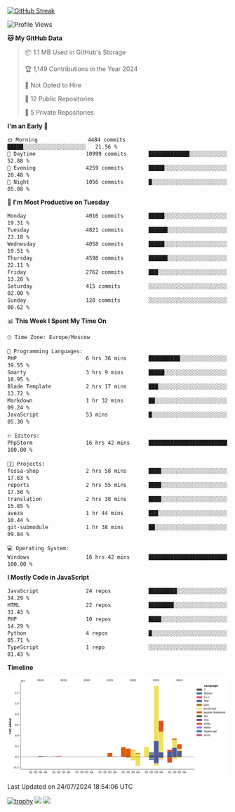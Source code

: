 [![GitHub Streak](https://github-readme-streak-stats.herokuapp.com/?user=yogik10)](https://git.io/streak-stats)
<!--START_SECTION:waka-->
![Profile Views](http://img.shields.io/badge/Profile%20Views-1-blue)

**🐱 My GitHub Data** 

> 📦 1.1 MB Used in GitHub's Storage 
 > 
> 🏆 1,149 Contributions in the Year 2024
 > 
> 🚫 Not Opted to Hire
 > 
> 📜 12 Public Repositories 
 > 
> 🔑 5 Private Repositories 
 > 
**I'm an Early 🐤** 

```text
🌞 Morning                4484 commits        █████░░░░░░░░░░░░░░░░░░░░   21.56 % 
🌆 Daytime                10999 commits       █████████████░░░░░░░░░░░░   52.88 % 
🌃 Evening                4259 commits        █████░░░░░░░░░░░░░░░░░░░░   20.48 % 
🌙 Night                  1056 commits        █░░░░░░░░░░░░░░░░░░░░░░░░   05.08 % 
```
📅 **I'm Most Productive on Tuesday** 

```text
Monday                   4016 commits        █████░░░░░░░░░░░░░░░░░░░░   19.31 % 
Tuesday                  4821 commits        ██████░░░░░░░░░░░░░░░░░░░   23.18 % 
Wednesday                4058 commits        █████░░░░░░░░░░░░░░░░░░░░   19.51 % 
Thursday                 4598 commits        ██████░░░░░░░░░░░░░░░░░░░   22.11 % 
Friday                   2762 commits        ███░░░░░░░░░░░░░░░░░░░░░░   13.28 % 
Saturday                 415 commits         ░░░░░░░░░░░░░░░░░░░░░░░░░   02.00 % 
Sunday                   128 commits         ░░░░░░░░░░░░░░░░░░░░░░░░░   00.62 % 
```


📊 **This Week I Spent My Time On** 

```text
🕑︎ Time Zone: Europe/Moscow

💬 Programming Languages: 
PHP                      6 hrs 36 mins       ██████████░░░░░░░░░░░░░░░   39.55 % 
Smarty                   3 hrs 9 mins        █████░░░░░░░░░░░░░░░░░░░░   18.95 % 
Blade Template           2 hrs 17 mins       ███░░░░░░░░░░░░░░░░░░░░░░   13.72 % 
Markdown                 1 hr 32 mins        ██░░░░░░░░░░░░░░░░░░░░░░░   09.24 % 
JavaScript               53 mins             █░░░░░░░░░░░░░░░░░░░░░░░░   05.30 % 

🔥 Editors: 
PhpStorm                 16 hrs 42 mins      █████████████████████████   100.00 % 

🐱‍💻 Projects: 
fossa-shop               2 hrs 58 mins       ████░░░░░░░░░░░░░░░░░░░░░   17.83 % 
reports                  2 hrs 55 mins       ████░░░░░░░░░░░░░░░░░░░░░   17.50 % 
translation              2 hrs 38 mins       ████░░░░░░░░░░░░░░░░░░░░░   15.85 % 
aveza                    1 hr 44 mins        ███░░░░░░░░░░░░░░░░░░░░░░   10.44 % 
git-submodule            1 hr 38 mins        ██░░░░░░░░░░░░░░░░░░░░░░░   09.84 % 

💻 Operating System: 
Windows                  16 hrs 42 mins      █████████████████████████   100.00 % 
```

**I Mostly Code in JavaScript** 

```text
JavaScript               24 repos            █████████░░░░░░░░░░░░░░░░   34.29 % 
HTML                     22 repos            ████████░░░░░░░░░░░░░░░░░   31.43 % 
PHP                      10 repos            ████░░░░░░░░░░░░░░░░░░░░░   14.29 % 
Python                   4 repos             █░░░░░░░░░░░░░░░░░░░░░░░░   05.71 % 
TypeScript               1 repo              ░░░░░░░░░░░░░░░░░░░░░░░░░   01.43 % 
```



**Timeline**

![Lines of Code chart](https://raw.githubusercontent.com/Yogik10/Yogik10/main/assets/bar_graph.png)


 Last Updated on 24/07/2024 18:54:06 UTC
<!--END_SECTION:waka-->
[![trophy](https://github-profile-trophy.vercel.app/?username=yogik10)](https://github.com/ryo-ma/github-profile-trophy)
![](https://github-profile-summary-cards.vercel.app/api/cards/profile-details?username=yogik10&theme=solarized_dark)
![](https://github-profile-summary-cards.vercel.app/api/cards/most-commit-language?username=yogik10&theme=solarized_dark)


